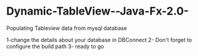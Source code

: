 Dynamic-TableView--Java-Fx-2.0-
===============================

Populating Tableview data from mysql database

1-change the details about your database in DBConnect
2- Don't forget to configure the build path
3- ready to go
